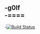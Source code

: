 -g0lf       
-====       
-       
-[![Build Status](https://travis-ci.org/quiteawful/g0lf.svg?branch=servertest)](https://travis-ci.org/quiteawful/g0lf)
